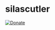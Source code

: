 # silascutler


[![Donate](https://img.shields.io/badge/Donate-PayPal-green.svg)](https://www.paypal.com/paypalme/silascutler)

